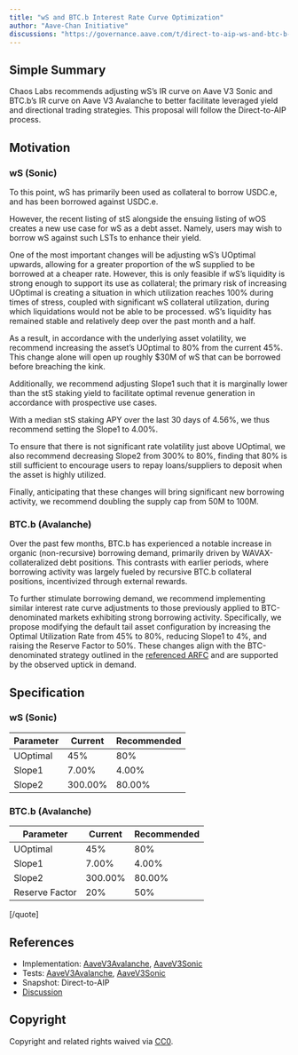 ```yaml
---
title: "wS and BTC.b Interest Rate Curve Optimization"
author: "Aave-Chan Initiative"
discussions: "https://governance.aave.com/t/direct-to-aip-ws-and-btc-b-interest-rate-curve-optimization/21962"
---
```


## Simple Summary

Chaos Labs recommends adjusting wS’s IR curve on Aave V3 Sonic and BTC.b’s IR curve on Aave V3 Avalanche to better facilitate leveraged yield and directional trading strategies. This proposal will follow the Direct-to-AIP process.

## Motivation

### wS (Sonic)

To this point, wS has primarily been used as collateral to borrow USDC.e, and has been borrowed against USDC.e.

However, the recent listing of stS alongside the ensuing listing of wOS creates a new use case for wS as a debt asset. Namely, users may wish to borrow wS against such LSTs to enhance their yield.

One of the most important changes will be adjusting wS’s UOptimal upwards, allowing for a greater proportion of the wS supplied to be borrowed at a cheaper rate. However, this is only feasible if wS’s liquidity is strong enough to support its use as collateral; the primary risk of increasing UOptimal is creating a situation in which utilization reaches 100% during times of stress, coupled with significant wS collateral utilization, during which liquidations would not be able to be processed. wS’s liquidity has remained stable and relatively deep over the past month and a half.

As a result, in accordance with the underlying asset volatility, we recommend increasing the asset’s UOptimal to 80% from the current 45%. This change alone will open up roughly $30M of wS that can be borrowed before breaching the kink.

Additionally, we recommend adjusting Slope1 such that it is marginally lower than the stS staking yield to facilitate optimal revenue generation in accordance with prospective use cases.

With a median stS staking APY over the last 30 days of 4.56%, we thus recommend setting the Slope1 to 4.00%.

To ensure that there is not significant rate volatility just above UOptimal, we also recommend decreasing Slope2 from 300% to 80%, finding that 80% is still sufficient to encourage users to repay loans/suppliers to deposit when the asset is highly utilized.

Finally, anticipating that these changes will bring significant new borrowing activity, we recommend doubling the supply cap from 50M to 100M.

### BTC.b (Avalanche)

Over the past few months, BTC.b has experienced a notable increase in organic (non-recursive) borrowing demand, primarily driven by WAVAX-collateralized debt positions. This contrasts with earlier periods, where borrowing activity was largely fueled by recursive BTC.b collateral positions, incentivized through external rewards.


To further stimulate borrowing demand, we recommend implementing similar interest rate curve adjustments to those previously applied to BTC-denominated markets exhibiting strong borrowing activity. Specifically, we propose modifying the default tail asset configuration by increasing the Optimal Utilization Rate from 45% to 80%, reducing Slope1 to 4%, and raising the Reserve Factor to 50%. These changes align with the BTC-denominated strategy outlined in the [referenced ARFC](https://governance.aave.com/t/arfc-chaos-labs-risk-parameter-updates-wbtc-reserve-factor-and-uoptimal-increase-10-25-24/19596) and are supported by the observed uptick in demand.

## Specification

### wS (Sonic)

|Parameter|Current|Recommended|
| --- | --- | --- |
|UOptimal|45%|80%|
|Slope1|7.00%|4.00%|
|Slope2|300.00%|80.00%|

### BTC.b (Avalanche)

|Parameter|Current|Recommended|
| --- | --- | --- |
|UOptimal|45%|80%|
|Slope1|7.00%|4.00%|
|Slope2|300.00%|80.00%|
|Reserve Factor|20%|50%|
[/quote]

## References

- Implementation: [AaveV3Avalanche](https://github.com/bgd-labs/aave-proposals-v3/blob/main/src/20250722_Multi_WSAndBTCBInterestRateCurveOptimization/AaveV3Avalanche_WSAndBTCBInterestRateCurveOptimization_20250722.sol), [AaveV3Sonic](https://github.com/bgd-labs/aave-proposals-v3/blob/main/src/20250722_Multi_WSAndBTCBInterestRateCurveOptimization/AaveV3Sonic_WSAndBTCBInterestRateCurveOptimization_20250722.sol)
- Tests: [AaveV3Avalanche](https://github.com/bgd-labs/aave-proposals-v3/blob/main/src/20250722_Multi_WSAndBTCBInterestRateCurveOptimization/AaveV3Avalanche_WSAndBTCBInterestRateCurveOptimization_20250722.t.sol), [AaveV3Sonic](https://github.com/bgd-labs/aave-proposals-v3/blob/main/src/20250722_Multi_WSAndBTCBInterestRateCurveOptimization/AaveV3Sonic_WSAndBTCBInterestRateCurveOptimization_20250722.t.sol)
- Snapshot: Direct-to-AIP
- [Discussion](https://governance.aave.com/t/direct-to-aip-ws-and-btc-b-interest-rate-curve-optimization/21962)

## Copyright

Copyright and related rights waived via [CC0](https://creativecommons.org/publicdomain/zero/1.0/).
